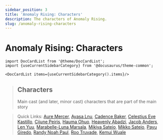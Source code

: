 ```yaml
---
sidebar_position: 3
title: 'Anomaly Rising: Characters'
description: The characters of Anomaly Rising.
slug: /anomaly-rising-characters
---
```


# Anomaly Rising: Characters

```mdx-code-block
import DocCardList from '@theme/DocCardList';
import {useCurrentSidebarCategory} from '@docusaurus/theme-common';

<DocCardList items={useCurrentSidebarCategory().items}/>
```

> ## Characters
> Main cast (and later, minor cast) characters that are part of the main story

> Quick Links: [Aure Mercer](/docs/anomaly-rising-characters/main-cast/aure-mercer), [Ayasa Lnu](/docs/anomaly-rising-characters/main-cast/ayasa-lnu), [Cadence Baker](/docs/anomaly-rising-characters/main-cast/cadence-baker), [Celestius Eve Kastillo](/docs/anomaly-rising-characters/main-cast/celestius-eve-kastillo), [Cijune Peiris](/docs/anomaly-rising-characters/main-cast/cijune-peiris), [Hauma Ohuo](/docs/anomaly-rising-characters/main-cast/hauma-ohuo), [Heavenly Abadzi](/docs/anomaly-rising-characters/main-cast/heavenly-abadzi), [Jacob Anders](/docs/anomaly-rising-characters/main-cast/jacob-anders), [Len Yuu](/docs/anomaly-rising-characters/main-cast/len-yuu), [Marabelle-Luna Marsala](/docs/anomaly-rising-characters/main-cast/marabelle-luna-marsala), [Mikiya Sateio](/docs/anomaly-rising-characters/main-cast/mikiya-sateio), [Mikko Sateio](/docs/anomaly-rising-characters/main-cast/mikko-sateio), [Payu Giredo](/docs/anomaly-rising-characters/main-cast/payu-giredo), [Randy Noah Paul](/docs/anomaly-rising-characters/main-cast/randy-noah-paul), [Roo Truvade](/docs/anomaly-rising-characters/main-cast/roo-truvade), [Kemui Wuale](/docs/anomaly-rising-characters/main-cast/kemui-wuale)

